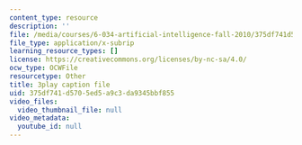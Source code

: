 ```yaml
---
content_type: resource
description: ''
file: /media/courses/6-034-artificial-intelligence-fall-2010/375df741d5705ed5a9c3da9345bbf855_leXa7EKUPFk.vtt
file_type: application/x-subrip
learning_resource_types: []
license: https://creativecommons.org/licenses/by-nc-sa/4.0/
ocw_type: OCWFile
resourcetype: Other
title: 3play caption file
uid: 375df741-d570-5ed5-a9c3-da9345bbf855
video_files:
  video_thumbnail_file: null
video_metadata:
  youtube_id: null
---
```

